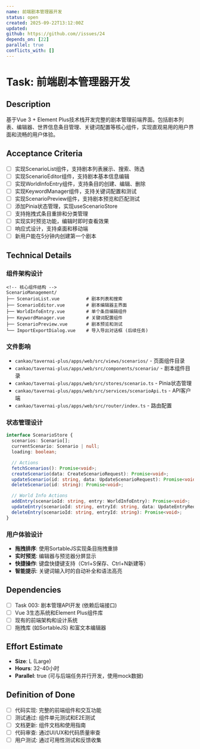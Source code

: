 ```yaml
---
name: 前端剧本管理器开发
status: open
created: 2025-09-22T13:12:00Z
updated: 
github: https://github.com//issues/24
depends_on: [22]
parallel: true
conflicts_with: []
---
```


# Task: 前端剧本管理器开发

## Description

基于Vue 3 + Element Plus技术栈开发完整的剧本管理前端界面。包括剧本列表、编辑器、世界信息条目管理、关键词配置等核心组件，实现直观易用的用户界面和流畅的用户体验。

## Acceptance Criteria

- [ ] 实现ScenarioList组件，支持剧本列表展示、搜索、筛选
- [ ] 实现ScenarioEditor组件，支持剧本基本信息编辑
- [ ] 实现WorldInfoEntry组件，支持条目的创建、编辑、删除
- [ ] 实现KeywordManager组件，支持关键词配置和测试
- [ ] 实现ScenarioPreview组件，支持剧本预览和匹配测试
- [ ] 添加Pinia状态管理，实现useScenarioStore
- [ ] 支持拖拽式条目重排和分类管理
- [ ] 实现实时预览功能，编辑时即时查看效果
- [ ] 响应式设计，支持桌面和移动端
- [ ] 新用户能在5分钟内创建第一个剧本

## Technical Details

### 组件架构设计
```vue
<!-- 核心组件结构 -->
ScenarioManagement/
├── ScenarioList.vue          # 剧本列表和搜索
├── ScenarioEditor.vue        # 剧本编辑器主界面
├── WorldInfoEntry.vue        # 单个条目编辑组件
├── KeywordManager.vue        # 关键词配置组件
├── ScenarioPreview.vue       # 剧本预览和测试
└── ImportExportDialog.vue    # 导入导出对话框 (后续任务)
```

### 文件影响
- `cankao/tavernai-plus/apps/web/src/views/scenarios/` - 页面组件目录
- `cankao/tavernai-plus/apps/web/src/components/scenario/` - 剧本组件目录
- `cankao/tavernai-plus/apps/web/src/stores/scenario.ts` - Pinia状态管理
- `cankao/tavernai-plus/apps/web/src/services/scenarioApi.ts` - API客户端
- `cankao/tavernai-plus/apps/web/src/router/index.ts` - 路由配置

### 状态管理设计
```typescript
interface ScenarioStore {
  scenarios: Scenario[];
  currentScenario: Scenario | null;
  loading: boolean;

  // Actions
  fetchScenarios(): Promise<void>;
  createScenario(data: CreateScenarioRequest): Promise<void>;
  updateScenario(id: string, data: UpdateScenarioRequest): Promise<void>;
  deleteScenario(id: string): Promise<void>;

  // World Info Actions
  addEntry(scenarioId: string, entry: WorldInfoEntry): Promise<void>;
  updateEntry(scenarioId: string, entryId: string, data: UpdateEntryRequest): Promise<void>;
  deleteEntry(scenarioId: string, entryId: string): Promise<void>;
}
```

### 用户体验设计
- **拖拽排序**: 使用SortableJS实现条目拖拽重排
- **实时预览**: 编辑器与预览器分屏显示
- **快捷操作**: 键盘快捷键支持（Ctrl+S保存、Ctrl+N新建等）
- **智能提示**: 关键词输入时的自动补全和语法高亮

## Dependencies

- [ ] Task 003: 剧本管理API开发 (依赖后端接口)
- [ ] Vue 3生态系统和Element Plus组件库
- [ ] 现有的前端架构和设计系统
- [ ] 拖拽库 (如SortableJS) 和富文本编辑器

## Effort Estimate

- **Size**: L (Large)
- **Hours**: 32-40小时
- **Parallel**: true (可与后端任务并行开发，使用mock数据)

## Definition of Done

- [ ] 代码实现: 完整的前端组件和交互功能
- [ ] 测试通过: 组件单元测试和E2E测试
- [ ] 文档更新: 组件文档和使用指南
- [ ] 代码审查: 通过UI/UX和代码质量审查
- [ ] 用户测试: 通过可用性测试和反馈收集

